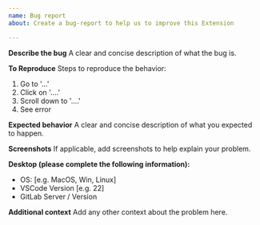 ```yaml
---
name: Bug report
about: Create a bug-report to help us to improve this Extension

---
```


**Describe the bug**
A clear and concise description of what the bug is.

**To Reproduce**
Steps to reproduce the behavior:
1. Go to '...'
2. Click on '....'
3. Scroll down to '....'
4. See error

**Expected behavior**
A clear and concise description of what you expected to happen.

**Screenshots**
If applicable, add screenshots to help explain your problem.

**Desktop (please complete the following information):**
 - OS: [e.g. MacOS, Win, Linux]
 - VSCode Version [e.g. 22]
 - GitLab Server / Version
 
**Additional context**
Add any other context about the problem here.

